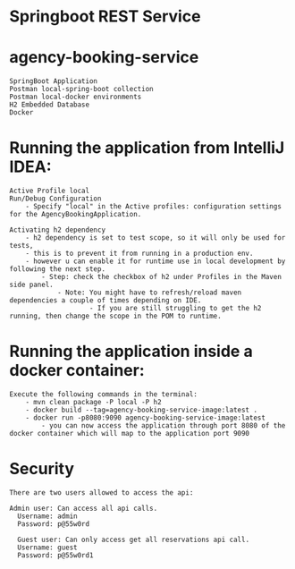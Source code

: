 # Springboot REST Service
# agency-booking-service



    SpringBoot Application
    Postman local-spring-boot collection
    Postman local-docker environments
    H2 Embedded Database
    Docker

# Running the application from IntelliJ IDEA:
    Active Profile local    
    Run/Debug Configuration
        - Specify "local" in the Active profiles: configuration settings for the AgencyBookingApplication.
        
    Activating h2 dependency 
        - h2 dependency is set to test scope, so it will only be used for tests, 
        - this is to prevent it from running in a production env.
        - however u can enable it for runtime use in local development by following the next step.
            - Step: check the checkbox of h2 under Profiles in the Maven side panel.
                - Note: You might have to refresh/reload maven dependencies a couple of times depending on IDE.
                        - If you are still struggling to get the h2 running, then change the scope in the POM to runtime.

# Running the application inside a docker container:
    Execute the following commands in the terminal:
        - mvn clean package -P local -P h2
        - docker build --tag=agency-booking-service-image:latest . 
        - docker run -p8080:9090 agency-booking-service-image:latest
            - you can now access the application through port 8080 of the docker container which will map to the application port 9090

# Security
    There are two users allowed to access the api:
    
    Admin user: Can access all api calls.
      Username: admin
      Password: p@55w0rd
      
      Guest user: Can only access get all reservations api call.
      Username: guest
      Password: p@55w0rd1